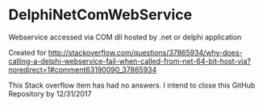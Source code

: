 
# DelphiNetComWebService
Webservice accessed via COM dll hosted by .net or delphi application

Created for
http://stackoverflow.com/questions/37865934/why-does-calling-a-delphi-webservice-fail-when-called-from-net-64-bit-host-via?noredirect=1#comment63190090_37865934


This Stack overflow item has had no answers. I intend to close this GitHub Repository by 12/31/2017
